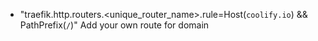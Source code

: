   - "traefik.http.routers.<unique_router_name>.rule=Host(`coolify.io`) && PathPrefix(`/`)"
Add your own route for domain
